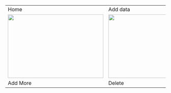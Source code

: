 <table>
<tr>
  <td>Home</td>
  <td>Add data</td>
</tr>
<tr>
  <td><img src="https://github.com/user-attachments/assets/006555d2-386e-4d75-aeae-73f0f2ed8408
" height="200" width="300"></td>
  <td><img src="https://github.com/user-attachments/assets/f6273362-f3a0-4ad3-9513-80cca89c9236
"  height="200" width="300"></td>
</tr>
<tr>
  <td>Add More</td>
  <td>Delete</td>
</tr>

</table>
